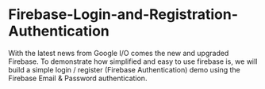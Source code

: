 # Firebase-Login-and-Registration-Authentication
With the latest news from Google I/O comes the new and upgraded Firebase. To demonstrate how simplified and easy to use firebase is, we will build a simple login / register (Firebase Authentication) demo using the Firebase Email &amp; Password authentication.
